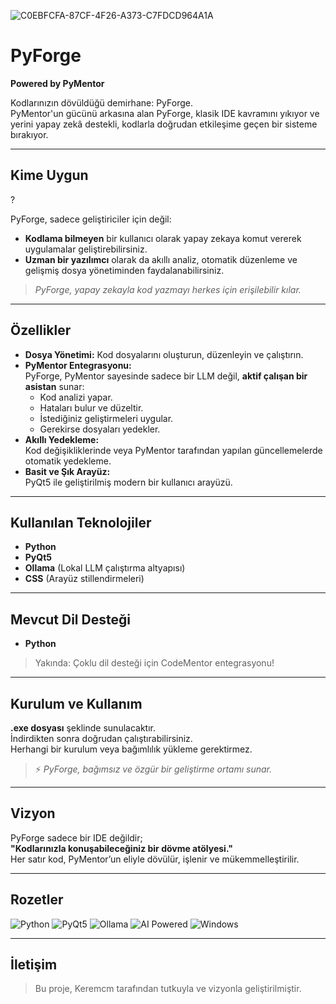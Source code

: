 ![C0EBFCFA-87CF-4F26-A373-C7FDCD964A1A](https://github.com/user-attachments/assets/a5f4515e-47be-4007-be14-8ecd275f0abe)

# PyForge
**Powered by PyMentor**

Kodlarınızın dövüldüğü demirhane: PyForge.  
PyMentor'un gücünü arkasına alan PyForge, klasik IDE kavramını yıkıyor ve yerini yapay zekâ destekli, kodlarla doğrudan etkileşime geçen bir sisteme bırakıyor.

---

## Kime Uygun
?

PyForge, sadece geliştiriciler için değil:  
- **Kodlama bilmeyen** bir kullanıcı olarak yapay zekaya komut vererek uygulamalar geliştirebilirsiniz.  
- **Uzman bir yazılımcı** olarak da akıllı analiz, otomatik düzenleme ve gelişmiş dosya yönetiminden faydalanabilirsiniz.

> *PyForge, yapay zekayla kod yazmayı herkes için erişilebilir kılar.*

---

## Özellikler

- **Dosya Yönetimi:** Kod dosyalarını oluşturun, düzenleyin ve çalıştırın.
- **PyMentor Entegrasyonu:**  
  PyForge, PyMentor sayesinde sadece bir LLM değil, **aktif çalışan bir asistan** sunar:  
  - Kod analizi yapar.  
  - Hataları bulur ve düzeltir.  
  - İstediğiniz geliştirmeleri uygular.  
  - Gerekirse dosyaları yedekler.
- **Akıllı Yedekleme:**  
  Kod değişikliklerinde veya PyMentor tarafından yapılan güncellemelerde otomatik yedekleme.
- **Basit ve Şık Arayüz:**  
  PyQt5 ile geliştirilmiş modern bir kullanıcı arayüzü.
  
---

## Kullanılan Teknolojiler

- **Python**
- **PyQt5**
- **Ollama** (Lokal LLM çalıştırma altyapısı)
- **CSS** (Arayüz stillendirmeleri)

---

## Mevcut Dil Desteği

- **Python**

> Yakında: Çoklu dil desteği için CodeMentor entegrasyonu!

---

## Kurulum ve Kullanım

**.exe dosyası** şeklinde sunulacaktır.  
İndirdikten sonra doğrudan çalıştırabilirsiniz.  
Herhangi bir kurulum veya bağımlılık yükleme gerektirmez.

> ⚡ *PyForge, bağımsız ve özgür bir geliştirme ortamı sunar.*

---

## Vizyon

PyForge sadece bir IDE değildir;  
**"Kodlarınızla konuşabileceğiniz bir dövme atölyesi."**  
Her satır kod, PyMentor’un eliyle dövülür, işlenir ve mükemmelleştirilir.

---

## Rozetler

![Python](https://img.shields.io/badge/Python-3.11-blue?logo=python)
![PyQt5](https://img.shields.io/badge/PyQt5-UI-lightgrey?logo=qt)
![Ollama](https://img.shields.io/badge/Ollama-LLM-green?logo=fire)
![AI Powered](https://img.shields.io/badge/AI-Powered_by_PyMentor-red?logo=star)
![Windows](https://img.shields.io/badge/Platform-Windows-blue?logo=windows)

---

## İletişim

> Bu proje, Keremcm tarafından tutkuyla ve vizyonla geliştirilmiştir.
